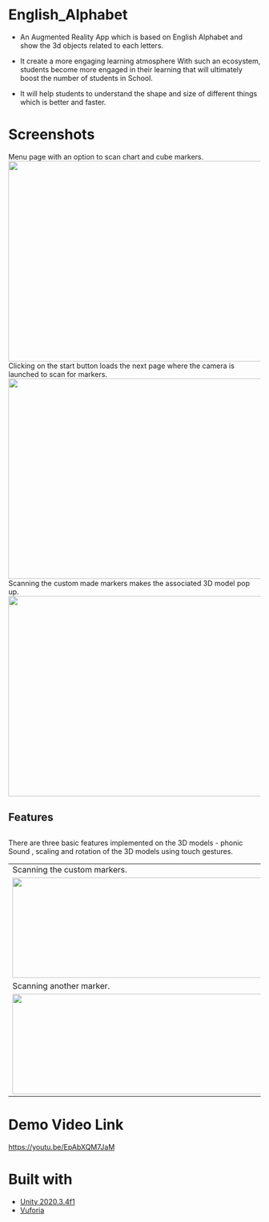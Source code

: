 # English_Alphabet
- An Augmented Reality App which is based on English Alphabet and show the 3d objects related to each letters.

- It create a more engaging learning atmosphere With such an ecosystem, students become more engaged in their learning that will ultimately boost the number of students in School.
- It will help students to understand the shape and size of different things which is better and faster.


# Screenshots
 <figcaption> Menu page with an option to scan chart and cube markers.</figcaption>
<img src="https://user-images.githubusercontent.com/98106477/178126221-315c1449-6ba0-4b1d-a325-8032c7344f31.jpg"  width="700" height="400">
 <figcaption> Clicking on the start button loads the next page where the camera is launched to scan for markers. </figcaption>
<img src ="https://user-images.githubusercontent.com/98106477/178126223-dbcb483c-26d4-4ad1-810a-b442c3350970.jpg" width ="700" height="400">
 <figcaption>Scanning the custom made markers makes the associated 3D model pop up. </figcaption>
<img src ="https://user-images.githubusercontent.com/98106477/178126224-4e848108-21b8-48b1-8c4e-778d18fdce95.jpg" width = "700" height ="400">
<table>
<h2><b> Features </b><h2>
<tr> There are three basic features implemented on the 3D models -  phonic Sound , scaling and rotation of the 3D models using touch gestures. </tr>
  <tr>
    <td>Scanning the custom markers.</td>
     <td> Scaling the 3D model using touch gestures.</td>
     
  </tr>
  <tr>
    <td><img src ="https://user-images.githubusercontent.com/98106477/178126228-aab92628-e681-486c-a64c-ee6c7f830ed9.jpg" width =" 500" height= "200"> </td>
    <td><img src ="https://user-images.githubusercontent.com/98106477/178126229-ba6b66ae-37ac-4266-9533-e17baa9ad51b.jpg" width =" 500" height= "200"></td>
   
  </tr>
  <tr>
    <td>Scanning another marker.</td>
     <td> Rotating the 3D model using touch gestures.</td>
     
  </tr>
  <tr>
    <td><img src ="https://user-images.githubusercontent.com/98106477/178126229-ba6b66ae-37ac-4266-9533-e17baa9ad51b.jpg" width ="500" height="200" > </td>
   <td><img src ="https://user-images.githubusercontent.com/98106477/178126227-236d59fd-7dc0-4f3c-ab91-f6ac4f528036.jpg" width ="500" height="200"></td>
   
  </tr>
 </table>


# Demo Video Link
 https://youtu.be/EpAbXQM7JaM






# Built with
- [Unity 2020.3.4f1](https://unity.com/)
- [Vuforia](https://developer.vuforia.com/)

